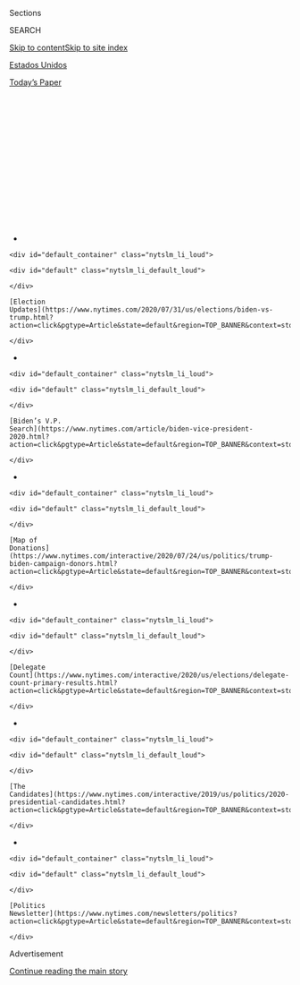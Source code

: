 <div id="app">

<div id="standalone-header">

<div class="interactive-masthead NYTAppHideMasthead css-qz70u6 e1suatyy0">

<div class="section css-ui9rw0 e1suatyy2">

<div class="css-eph4ug er09x8g0">

<div class="css-6n7j50">

</div>

<span class="css-1dv1kvn">Sections</span>

<div class="css-10488qs">

<span class="css-1dv1kvn">SEARCH</span>

</div>

[Skip to content](#site-content)[Skip to site index](#site-index)

</div>

<div id="masthead-section-label" class="css-1wr3we4 eaxe0e00">

[Estados
Unidos](https://www.nytimes.com/es/section/estados-unidos)

</div>

<div class="css-10698na e1huz5gh0">

</div>

</div>

<div id="masthead-bar-one" class="section hasLinks css-15hmgas e1csuq9d3">

<div class="css-uqyvli e1csuq9d0">

</div>

<div class="css-1uqjmks e1csuq9d1">

</div>

<div class="css-9e9ivx">

[](https://myaccount.nytimes.com/auth/login?response_type=cookie&client_id=vi)

</div>

<div class="css-1bvtpon e1csuq9d2">

[Today’s
Paper](https://www.nytimes.com/section/todayspaper)

</div>

</div>

</div>

<div class="css-1aor85t" style="opacity:0.000000001;z-index:-1;visibility:hidden">

<div class="css-1hqnpie">

<div class="css-epjblv">

<span class="css-17xtcya">[Estados
Unidos](/es/section/estados-unidos)</span><span class="css-x15j1o">|</span><span class="css-fwqvlz">Joe
Biden: Quién es y qué
representa</span>

</div>

<div class="css-k008qs">

<div class="css-1iwv8en">

<span class="css-18z7m18"></span>

<div>

</div>

</div>

<span class="css-1n6z4y">https://nyti.ms/3erfhnF</span>

<div class="css-1705lsu">

<div class="css-4xjgmj">

<div class="css-4skfbu" data-role="toolbar" data-aria-label="Social Media Share buttons, Save button, and Comments Panel with current comment count" data-testid="share-tools">

  - 
  - 
  - 
  - 
    
    <div class="css-6n7j50">
    
    </div>

  - 
  - 

</div>

</div>

</div>

</div>

</div>

</div>

<div id="NYT_TOP_BANNER_REGION" class="css-mij9hh">

<div>

<div id="styln-elections-notifications-menu" class="section interactive-content interactive-size-medium css-1xxkt5x">

<div class="css-17ih8de interactive-body">

<div class="nytslm_innerContainer" data-aria-live="polite">

<div class="nytslm_title">

</div>

  - 
    
    <div id="default_container" class="nytslm_li_loud">
    
    <div id="default" class="nytslm_li_default_loud">
    
    </div>
    
    [Election
    Updates](https://www.nytimes.com/2020/07/31/us/elections/biden-vs-trump.html?action=click&pgtype=Article&state=default&region=TOP_BANNER&context=storylines_menu)
    
    </div>

  - 
    
    <div id="default_container" class="nytslm_li_loud">
    
    <div id="default" class="nytslm_li_default_loud">
    
    </div>
    
    [Biden’s V.P.
    Search](https://www.nytimes.com/article/biden-vice-president-2020.html?action=click&pgtype=Article&state=default&region=TOP_BANNER&context=storylines_menu)
    
    </div>

  - 
    
    <div id="default_container" class="nytslm_li_loud">
    
    <div id="default" class="nytslm_li_default_loud">
    
    </div>
    
    [Map of
    Donations](https://www.nytimes.com/interactive/2020/07/24/us/politics/trump-biden-campaign-donors.html?action=click&pgtype=Article&state=default&region=TOP_BANNER&context=storylines_menu)
    
    </div>

  - 
    
    <div id="default_container" class="nytslm_li_loud">
    
    <div id="default" class="nytslm_li_default_loud">
    
    </div>
    
    [Delegate
    Count](https://www.nytimes.com/interactive/2020/us/elections/delegate-count-primary-results.html?action=click&pgtype=Article&state=default&region=TOP_BANNER&context=storylines_menu)
    
    </div>

  - 
    
    <div id="default_container" class="nytslm_li_loud">
    
    <div id="default" class="nytslm_li_default_loud">
    
    </div>
    
    [The
    Candidates](https://www.nytimes.com/interactive/2019/us/politics/2020-presidential-candidates.html?action=click&pgtype=Article&state=default&region=TOP_BANNER&context=storylines_menu)
    
    </div>

  - 
    
    <div id="default_container" class="nytslm_li_loud">
    
    <div id="default" class="nytslm_li_default_loud">
    
    </div>
    
    [Politics
    Newsletter](https://www.nytimes.com/newsletters/politics?action=click&pgtype=Article&state=default&region=TOP_BANNER&context=storylines_menu)
    
    </div>

</div>

</div>

</div>

</div>

</div>

<div id="top-wrapper" class="css-1sy8kpn">

<div id="top-slug" class="css-l9onyx">

Advertisement

</div>

[Continue reading the main
story](#after-top)

<div class="ad top-wrapper" style="text-align:center;height:100%;display:block;min-height:250px">

<div id="top" class="place-ad" data-position="top" data-size-key="top">

</div>

</div>

<div id="after-top">

</div>

</div>

<div class="css-11kjks6" data-role="region" data-aria-label="comments panel" tabindex="-1">

<div class="css-1h21wu5">

<div class="css-akb3vb">

<div>

<div class="css-1yip8nf">

## [Comments](#commentsContainer)

[Joe Biden: Quién es y qué representa]()[Skip to Comments]()

<div class="css-c32q7m">

The comments section is closed. To submit a letter to the editor for
publication, write to <letters@nytimes.com>.

</div>

</div>

<div class="css-1bxnhxc">

</div>

<div class="css-1yip8nf">

</div>

</div>

</div>

</div>

</div>

</div>

<div id="site-content" data-role="main">

# Joe Biden: Quién es y qué representa

<div class="css-1vegfwe interactive-byline-container">

Por [<span class="css-1baulvz last-byline" itemprop="name">Katie
Glueck</span>](https://www.nytimes.com/by/katie-glueck)Updated July 13,
2020

</div>

<div class="css-1vegfwe interactive-translations-container">

<div class="css-1rk3c06">

[Read in
English](https://www.nytimes.com/interactive/2020/us/elections/joe-biden.html "Read in English")

</div>

</div>

<div id="interactive-standalone-sharetools" class="css-wkcogx">

<div>

<div class="interactive-sharetools css-9z2bwm" data-role="toolbar" data-aria-label="Social Media Share buttons, Save button, and Comments Panel with current comment count" data-testid="share-tools">

  - 
  - 
  - 
  - 
    
    <div class="css-6n7j50">
    
    </div>

  - *<span class="css-1dtr3u3">+</span>*

</div>

</div>

</div>

<div id="joe-biden-elecciones" class="section interactive-standard interactive-content interactive-size-scoop css-1davkue" data-id="100000007212802">

<div class="css-17ih8de interactive-body">

<div data-prd-dropzone-below-masthead="100000006700124">

</div>

<div class="g-story g-freebird g-max-limit" data-preview-slug="2019-03-10-vi-freebird">

<div class="g-section g-candidate-top">

<div class="g-inner-wrap">

## <span class="g-kicker-text">[Candidatos 2020](https://www.nytimes.com/interactive/2019/us/politics/2020-presidential-candidates.html) </span> <span class="g-party-label" style="color:#1980c3;">Virtual nominado demócrata </span>

<div class="g-text-wrap">

# Joe Biden

El exvicepresidente, ahora virtual nominado del Partido Demócrata, dice
que puede construir sobre el legado de Obama y unir a Estados Unidos en
un momento desafiante.

</div>

</div>

<div class="g-image-wrap">

![Joe
Biden](https://static01.nyt.com/packages/flash/multimedia/ICONS/transparent.png)

</div>

</div>

<div class="g-section g-basics">

## ¿Quién es Joe Biden?

<div class="g-bullets">

77 años

Nacido en Scranton, Pensilvania; vive en Wilmington, Delaware.

Seis veces senador por Delaware, elegido por primera vez en 1972; 47°
vicepresidente de Estados Unidos

También buscó la nominación demócrata para la presidencia en 1988 y 2008

</div>

</div>

<div class="g-section g-issues">

## Los temas clave de Biden

Biden, quien se ha desempeñado en la vida pública durante alrededor de
medio siglo, enfatiza su experiencia en el gobierno y busca presentarse
como una mano firme y experimentada en un mundo peligroso e incierto.

A medida que la crisis del coronavirus avanzó, ha buscado maneras de que
los votantes lo vean como el comandante en jefe, al ofrecer
recomendaciones basadas en consejos de expertos en economía y salud
pública. Entre sus recomendaciones está hacer que las pruebas de
coronavirus sean ampliamente accesibles y gratuitas. Ha dicho también
que los pacientes no deberían pagar para recibir una eventual vacuna. Y
ha sido muy crítico con la respuesta del [presidente
Trump](https://www.nytimes.com/interactive/2020/07/13/espanol/mundo/donald-trump-elecciones.html)
al virus, a quien ha acusado de reaccionar demasiado tarde.

Biden fue vicepresidente en el gobierno de Barack Obama durante la
aprobación de la Ley del Cuidado de Salud a Bajo Precio, y la atención
médica sigue siendo una prioridad para él. Es un tema que a menudo
discute en el contexto de las tragedias de su propia familia: perdió a
su primera esposa y a su hija pequeña en un accidente automovilístico en
1972, y en 2015, su hijo, Beau Biden, murió de cáncer cerebral. El
cuidado a la salud, dijo [en uno de sus primeros anuncios
televisivos](https://www.nytimes.com/2019/08/27/us/politics/joe-biden-ad-personal.html),
es “personal” para él. Apoya agregar una opción pública a la Ley del
Cuidado de Salud a Bajo Precio, pero se opone a “Medicare para todos”,
la amplia medida de un solo pagador defendida por algunos progresistas
en su partido, incluido el senador Bernie Sanders.

Biden, quien se ha desempeñado décadas en el Senado, cree firmemente en
el valor del bipartidismo e insiste en extender las propuestas a los
republicanos incluso en un momento en el que muchos de su propio partido
no encuentran socios de negociación al otro lado del espectro político.
Como expresidente del Comité de Relaciones Exteriores del Senado,
también habla apasionadamente sobre afirmar y defender el papel de
Estados Unidos como líder en el escenario global.

</div>

<div class="g-section g-questions">

## Tres preguntas sobre Joe Biden

<div class="g-qa">

### **1. ¿Joe Biden sería el presidente más viejo de la historia?**

[Sí](https://www.nytimes.com/2019/07/29/us/politics/joe-biden-age.html).
Sería el presidente más viejo de la historia en su toma de posesión, a
los 78 años. Trump, que actualmente tiene 73, también sería el
presidente más viejo de la historia si gana un segundo mandato.

</div>

<div class="g-qa">

### **2. ¿De dónde es Joe Biden?**

Biden nació en Scranton, Pensilvania, en 1942, y se mudó a Delaware
cuando era un niño. Como político, ha mantenido estrechos lazos
políticos con ambos estados, aunque Trump lo acusó de haber “desertado”
de Pensilvania.

“Estaba en tercer grado”, [respondió
Biden](https://www.nytimes.com/2019/05/28/us/politics/trump-biden-north-korea.html)[.](https://www.nytimes.com/2019/05/28/us/politics/trump-biden-north-korea.html)

Aún mantiene fuertes lazos con Pensilvania, un campo de batalla crítico
en las elecciones generales que Trump ganó en 2016, y ha basado su sede
de campaña en Filadelfia.

</div>

<div class="g-qa">

### **3. ¿Qué papel juega la era Obama en la campaña de Joe Biden?**

Uno grande. Obama no apoyó a Biden hasta que se resolvieron las
primarias, pero él y Biden [forjaron una relación cercana en su
gobierno](https://www.nytimes.com/2019/08/16/us/politics/biden-obama-history.html).
Biden habla sobre su amistad con frecuencia, así como del trabajo que
hicieron juntos en temas que van desde la atención médica a la política
exterior.

Durante las primarias, algunos de los mayores aplausos en los eventos de
campaña de Biden llegaron cuando elogió a Obama. Y muchos votantes
demócratas, especialmente los afroamericanos, han citado su relación
con Obama y la nostalgia por ese gobierno para explicar su actual
respaldo a Biden. Ahora que las primarias terminaron, Biden también está
enfocado en ganar el apoyo entusiasta de los demócratas que apoyaron a
otros candidatos y son tibios hacia su candidatura, y su campaña debe
también pensar en involucrar a votantes independientes y republicanos
moderados.

</div>

</div>

<div class="g-section g-quote">

<div class="quote-bar">

</div>

### “Si le damos a Donald Trump ocho años en la Casa Blanca, él alterará para siempre y fundamentalmente el carácter de esta nación, quiénes somos, y no puedo quedarme de brazos cruzados y ver que eso ocurra”.

<div class="g-attribution">

<div class="g-image">

![](https://static01.nyt.com/newsgraphics/2019/08/01/candidate-pages/c6f77235f20f7f76565f7c4a25aba56d1eaac5a9/biden-circle.png)

</div>

<div class="g-info">

##### Joe Biden

</div>

</div>

</div>

<div class="g-asset g-video" style="max-width: 720px">

## Video perfil de Joe Biden

<div class="g-asset_inner">

<div id="scoop-video-100000006401476" class="g-scoop-vhs" data-options="{&quot;autoplay&quot;:&quot;false&quot;,&quot;ratio&quot;:&quot;16:9&quot;}">

</div>

</div>

<div class="g-source">

<span class="g-caption">April 25, 2019</span>

</div>

</div>

<div class="g-section g-coverage">

## Algo más sobre Biden

<div class="g-bullets">

[En una
semana](https://www.nytimes.com/2020/04/15/us/politics/elizabeth-warren-endorse-biden.html?action=click&module=RelatedLinks&pgtype=Article),
Bernie Sanders, Barack Obama y Elizabeth Warren apoyaron a Biden.

La pandemia está [poniendo a prueba la paciencia la imaginación política
de
Biden](https://www.nytimes.com/2020/04/25/us/politics/joe-biden-coronavirus-quarantine.html)
mientras intenta ganar la presidencia desde su sótano.

[Esta batalla de la Corte Suprema explica por
qué](https://www.nytimes.com/2019/09/07/us/politics/joe-biden-bork-supreme-court.html)
Biden cree firmemente en el bipartidismo.

He aquí por qué muchos votantes de la clase trabajadora [ven a Biden
como uno de los
suyos](https://www.nytimes.com/2019/11/19/us/politics/joe-biden-working-class.html).

</div>

<div class="g-lastest">

### Lo más reciente sobre Biden (en inglés)

<div class="g-latest g-item g-0">

[How Joe Biden Is Catching Up to the Trump Money
‘Juggernaut’](https://www.nytimes.com/2020/06/23/us/politics/biden-trump-2020-fundraising.html)

June 23, 2020

</div>

<div class="g-latest g-item g-1">

[There’s a Reason Trump Is Fighting Hard for
Arizona](https://www.nytimes.com/2020/06/23/us/politics/arizona-2020-election-democrats-republicans.html)

June 23, 2020

</div>

<div class="g-latest g-item g-2">

[University of Michigan Plans to Withdraw From Hosting Trump-Biden
Debate](https://www.nytimes.com/2020/06/22/us/politics/trump-vs-biden-presidential-debates.html)

June 22, 2020

</div>

<div class="g-latest g-item g-3">

[Trump’s Tulsa Rally Attendance: 6,200, Fire Dept.
Says](https://www.nytimes.com/2020/06/22/us/politics/trump-rally-coronavirus.html)

June 22, 2020

</div>

</div>

</div>

</div>

</div>

</div>

</div>

<div id="standalone-footer">

<div>

<div>

<div id="interactive-footer-wrapper">

<div class="css-i29ckm">

<div class="css-1oeie6n">

Write a
comment

</div>

<div class="interactive-sharetools css-9z2bwm" data-role="toolbar" data-aria-label="Social Media Share buttons, Save button, and Comments Panel with current comment count" data-testid="share-tools">

  - 
  - 
  - 
  - 
    
    <div class="css-6n7j50">
    
    </div>

</div>

</div>

<div>

<div id="NYT_BELOW_MAIN_CONTENT_REGION">

<div>

<div id="STLYN_guide_v1_STYLN_guide_a" class="section css-l08pwh interactive-content interactive-size-medium">

<div class="css-17ih8de interactive-body">

<div class="g-story g-freebird g-max-limit" data-preview-slug="styln-scroll-guide">

</div>

<div id="g-electionguide-id" class="g-electionguide">

<div class="g-electionguide-container">

<div class="g-electionguide-wrapper">

<div class="g-electionguide-logo">

</div>

# Our 2020 Election Guide

Updated July 31, 2020

  - 
    
    -----
    
    ## The Latest
    
      - President Trump’s assault on the Postal Service is intersecting
        with his attacks on mail-in voting. [Voting rights groups say it
        is a recipe for
        disaster.](https://www.nytimes.com/2020/07/31/us/politics/trump-usps-mail-delays.html?action=click&pgtype=Article&state=default&region=BELOW_MAIN_CONTENT&context=storylines_guide)

  - 
    
    -----
    
    ## Biden’s V.P. Search
    
      - [Here are 13
        women](https://www.nytimes.com/article/biden-vice-president-2020.html?action=click&pgtype=Article&state=default&region=BELOW_MAIN_CONTENT&context=storylines_guide)
        who have been under consideration to be Joe Biden’s running
        mate, and why each might be chosen — and might not be.

  - 
    
    -----
    
    ## Keep Up With Our Coverage
    
      - Get an
        [email](https://www.nytimes.com/newsletters/politics?action=click&pgtype=Article&state=default&region=BELOW_MAIN_CONTENT&context=storylines_guide)
        recapping the day’s news
    
    <!-- end list -->
    
      - Download our mobile app on
        [iOS](https://apps.apple.com/us/app/nytimes/id284862083?ls=1&mat_click_id=5c79ae7455014fd1bd66b5610c05b8f2-20191112-16948&referrer=mat_click_id%3D5c79ae7455014fd1bd66b5610c05b8f2-20191112-16948%26link_click_id%3D722930677036718082)
        and
        [Android](http://a.localytics.com/android?id=com.nytimes.android&referrer=utm_source%3Dother_nyt_mobile_web%26utm_medium%3DWeb%2520page%26utm_term%3DGeneral%2520Mobile%2520Page%26utm_campaign%3DNYT%2520Mobile%2520General%2520Page)
        and turn on Breaking News and Politics alerts

</div>

</div>

</div>

</div>

</div>

</div>

</div>

</div>

<div id="bottom-wrapper" class="css-1ede5it">

<div id="bottom-slug" class="css-l9onyx">

Advertisement

</div>

[Continue reading the main
story](#after-bottom)

<div id="bottom" class="ad bottom-wrapper" style="text-align:center;height:100%;display:block;min-height:90px">

</div>

<div id="after-bottom">

</div>

</div>

## Site Index

<div>

</div>

## Site Information Navigation

  - [© <span>2020</span> <span>The New York Times
    Company</span>](https://help.nytimes.com/hc/en-us/articles/115014792127-Copyright-notice)

<!-- end list -->

  - [NYTCo](https://www.nytco.com/)
  - [Contact
    Us](https://help.nytimes.com/hc/en-us/articles/115015385887-Contact-Us)
  - [Work with us](https://www.nytco.com/careers/)
  - [Advertise](https://nytmediakit.com/)
  - [T Brand Studio](http://www.tbrandstudio.com/)
  - [Your Ad
    Choices](https://www.nytimes.com/privacy/cookie-policy#how-do-i-manage-trackers)
  - [Privacy](https://www.nytimes.com/privacy)
  - [Terms of
    Service](https://help.nytimes.com/hc/en-us/articles/115014893428-Terms-of-service)
  - [Terms of
    Sale](https://help.nytimes.com/hc/en-us/articles/115014893968-Terms-of-sale)
  - [Site
    Map](https://spiderbites.nytimes.com)
  - [Help](https://help.nytimes.com/hc/en-us)
  - [Subscriptions](https://www.nytimes.com/subscription?campaignId=37WXW)

</div>

</div>

</div>

</div>

</div>
